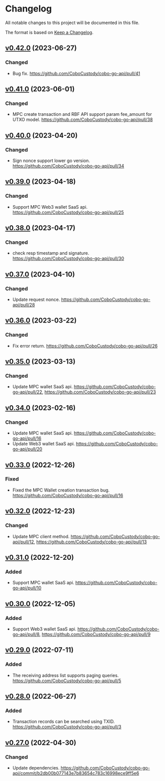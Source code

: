 # Changelog

All notable changes to this project will be documented in this file.

The format is based on [Keep a Changelog](https://keepachangelog.com/en/1.0.0/).

## [v0.42.0] (2023-06-27)
[v0.42.0]: https://github.com/CoboCustody/cobo-go-api/compare/v0.41.0...v0.42.0
### Changed
- Bug fix. https://github.com/CoboCustody/cobo-go-api/pull/41

## [v0.41.0] (2023-06-01)
[v0.41.0]: https://github.com/CoboCustody/cobo-go-api/compare/v0.40.0...v0.41.0
### Changed
- MPC create transaction and RBF API support param fee_amount for UTXO model. https://github.com/CoboCustody/cobo-go-api/pull/38

## [v0.40.0] (2023-04-20)
[v0.40.0]: https://github.com/CoboCustody/cobo-go-api/compare/v0.39.0...v0.40.0
### Changed
- Sign nonce support lower go version. https://github.com/CoboCustody/cobo-go-api/pull/34

## [v0.39.0] (2023-04-18)
[v0.39.0]: https://github.com/CoboCustody/cobo-go-api/compare/v0.38.0...v0.39.0
### Changed
- Support MPC Web3 wallet SaaS api. https://github.com/CoboCustody/cobo-go-api/pull/25

## [v0.38.0] (2023-04-17)
[v0.38.0]: https://github.com/CoboCustody/cobo-go-api/compare/v0.37.0...v0.38.0
### Changed
- check resp timestamp and signature. https://github.com/CoboCustody/cobo-go-api/pull/30

## [v0.37.0] (2023-04-10)
[v0.37.0]: https://github.com/CoboCustody/cobo-go-api/compare/v0.36.0...v0.37.0
### Changed
- Update request nonce. https://github.com/CoboCustody/cobo-go-api/pull/28

## [v0.36.0] (2023-03-22)
[v0.36.0]: https://github.com/CoboCustody/cobo-go-api/compare/v0.35.0...v0.36.0
### Changed
- Fix error return. https://github.com/CoboCustody/cobo-go-api/pull/26

## [v0.35.0] (2023-03-13)
[v0.35.0]: https://github.com/CoboCustody/cobo-go-api/compare/v0.34.0...v0.35.0
### Changed
- Update MPC wallet SaaS api. https://github.com/CoboCustody/cobo-go-api/pull/22, https://github.com/CoboCustody/cobo-go-api/pull/23

## [v0.34.0] (2023-02-16)
[v0.34.0]: https://github.com/CoboCustody/cobo-go-api/compare/v0.33.0...v0.34.0
### Changed
- Update MPC wallet SaaS api. https://github.com/CoboCustody/cobo-go-api/pull/16
- Update Web3 wallet SaaS api. https://github.com/CoboCustody/cobo-go-api/pull/20

## [v0.33.0] (2022-12-26)
[v0.33.0]: https://github.com/CoboCustody/cobo-go-api/compare/v0.32.0...v0.33.0

### Fixed
- Fixed the MPC Wallet creation transaction bug. https://github.com/CoboCustody/cobo-go-api/pull/16

## [v0.32.0] (2022-12-23)
[v0.32.0]: https://github.com/CoboCustody/cobo-go-api/compare/v0.31.0...v0.32.0

### Changed
- Update MPC client method. https://github.com/CoboCustody/cobo-go-api/pull/12, https://github.com/CoboCustody/cobo-go-api/pull/13


## [v0.31.0] (2022-12-20)
[v0.31.0]: https://github.com/CoboCustody/cobo-go-api/compare/v0.30.0...v0.31.0

### Added
- Support MPC wallet SaaS api. https://github.com/CoboCustody/cobo-go-api/pull/10


## [v0.30.0] (2022-12-05)
[v0.30.0]: https://github.com/CoboCustody/cobo-go-api/compare/v0.29.0...v0.30.0

### Added
- Support Web3 wallet SaaS api. https://github.com/CoboCustody/cobo-go-api/pull/8, https://github.com/CoboCustody/cobo-go-api/pull/9

## [v0.29.0] (2022-07-11)
[v0.29.0]: https://github.com/CoboCustody/cobo-go-api/compare/v0.28.0...v0.29.0

### Added
- The receiving address list supports paging queries. https://github.com/CoboCustody/cobo-go-api/pull/5

## [v0.28.0] (2022-06-27)
[v0.28.0]: https://github.com/CoboCustody/cobo-go-api/compare/v0.27.0...v0.28.0

### Added 
- Transaction records can be searched using TXID. https://github.com/CoboCustody/cobo-go-api/pull/3


## [v0.27.0] (2022-04-30)
[v0.27.0]: https://github.com/CoboCustody/cobo-go-api/compare/v0.26.0...v0.27.0

### Changed
- Update dependencies. https://github.com/CoboCustody/cobo-go-api/commit/b2db00b077143e7b83654c783c16998ece9ff5e6




